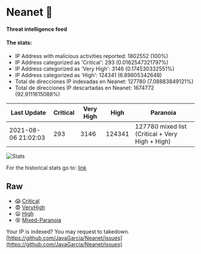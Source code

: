 # Neanet :hocho:
#### Threat intelligence feed
#### The stats:

- IP Address with malicious activities reported: 1802552 (100%)
- IP Address categorized as 'Critical':  293 (0.0162547321797%)
- IP Address categorized as 'Very High':  3146 (0.174530332551%)
- IP Address categorized as 'High':  124341 (6.89805342648)
- Total de direcciones IP indexadas en Neanet:  127780 (7.08883849121%)
- Total de direcciones IP descartadas en Neanet:  1674772 (92.9111615088%)

| Last Update | Critical | Very High | High | Paranoia |
| --- | --- | --- | --- | --- |
| 2021-08-06 21:02:03 | 293 | 3146 | 124341 | 127780 mixed list (Critical + Very High + High)|

![Stats](https://docs.google.com/spreadsheets/d/e/2PACX-1vSnaNMIXVabIpDJjufMlzH7poXnshF3mgd8Is1g9ytUEzVsP5my4Trn8f-xkoLLQ38xpL3HtmUexLo6/pubchart?oid=501124687&format=image)

For the historical stats go to: [link](/stats.csv)
## Raw
- :scream: [Critical](https://raw.githubusercontent.com/JavaGarcia/Neanet/master/blacklists/neanet_critical.txt)
- :fearful: [VeryHigh](https://raw.githubusercontent.com/JavaGarcia/Neanet/master/blacklists/neanet_veryHigh.txtt)
- :frowning: [High](https://raw.githubusercontent.com/JavaGarcia/Neanet/master/blacklists/neanet_high.txt)
- :dizzy_face: [Mixed-Paranoia](https://raw.githubusercontent.com/JavaGarcia/Neanet/master/blacklists/neanet_all.txt)


Your IP is indexed? You may request to takedown. [https://github.com/JavaGarcia/Neanet/issues](https://github.com/JavaGarcia/Neanet/issues)






























































































































































































































































































































































































































































































































































































































































































































































































































































































































































































































































































































































































































































































































































































































































































































































































































































































































































































































































































































































































































































































































































































































































































































































































































































































































































































































































































































































































































































































































































































































































































































































































































































































































































































































































































































































































































































































































































































































































































































































































































































































































































































































































































































































































































































































































































































































































































































































































































































































































































































































































































































































































































































































































































































































































































































































































































































































































































































































































































































































































































































































































































































































































































































































































































































































































































































































































































































































































































































































































































































































































































































































































































































































































































































































































































































































































































































































































































































































































































































































































































































































































































































































